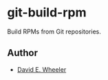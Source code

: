 git-build-rpm
=============

Build RPMs from Git repositories.

Author
-------
* [David E. Wheeler](mailto:david.wheeler@iovation.com)
